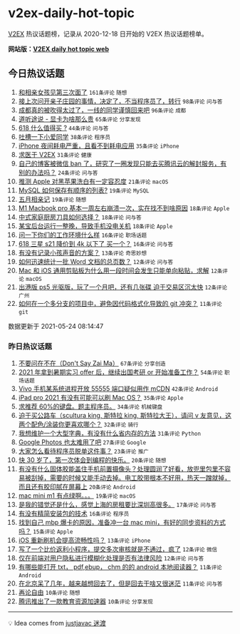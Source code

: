 # v2ex-daily-hot-topic

[V2EX](https://www.v2ex.com/) 热议话题榜，记录从 2020-12-18 日开始的 V2EX 热议话题榜单。

**网站版：[V2EX daily hot topic web](https://boojack.github.io/v2ex-daily-hot-topic-web/)**

## 今日热议话题

<!-- TODAY BEGIN -->

1. [和相亲女孩见第三次面了](https://www.v2ex.com/t/778770) `161条评论` `随想`
1. [接上次问开亲子庄园的事情，决定了，不当程序员了，转行](https://www.v2ex.com/t/778780) `98条评论` `问与答`
1. [成都真的被吹得太过了，一线的同学谨慎回来吧](https://www.v2ex.com/t/778775) `96条评论` `成都`
1. [道听途说 - 显卡为啥那么贵](https://www.v2ex.com/t/778757) `65条评论` `分享发现`
1. [618 什么值得买 ?](https://www.v2ex.com/t/778822) `44条评论` `问与答`
1. [吐槽一下小爱同学](https://www.v2ex.com/t/778799) `38条评论` `程序员`
1. [iPhone 夜间耗电严重，且看不到耗电应用](https://www.v2ex.com/t/778753) `35条评论` `iPhone`
1. [求医于 V2EX](https://www.v2ex.com/t/778867) `31条评论` `健康`
1. [自己的博客被微信 ban 了，研究了一圈发现只能去买腾讯云的解封服务，有别的办法吗？](https://www.v2ex.com/t/778833) `24条评论` `问与答`
1. [推测 Apple 对黑苹果洗白有一定容忍度](https://www.v2ex.com/t/778760) `21条评论` `macOS`
1. [MySQL 如何保存有顺序的列表?](https://www.v2ex.com/t/778830) `19条评论` `MySQL`
1. [五月相亲记](https://www.v2ex.com/t/778803) `19条评论` `随想`
1. [M1 Macbook pro 基本一周左右崩溃一次，实在找不到啥原因](https://www.v2ex.com/t/778782) `18条评论` `Apple`
1. [中式家庭厨房刀具如何选择？](https://www.v2ex.com/t/778768) `18条评论` `问与答`
1. [某宝后台运行一整晚，导致手机没电关机](https://www.v2ex.com/t/778756) `18条评论` `Apple`
1. [问一下你们的工作环境什么样](https://www.v2ex.com/t/778806) `16条评论` `职场话题`
1. [618 三星 s21 降价到 4k 以下了 买一个？](https://www.v2ex.com/t/778769) `16条评论` `问与答`
1. [有没有记录小孩声音的方案？](https://www.v2ex.com/t/778811) `13条评论` `奇思妙想`
1. [如何迅速统计一批 Word 文档的总页数？](https://www.v2ex.com/t/778854) `12条评论` `问与答`
1. [Mac 和 iOS 通用剪贴板为什么用一段时间会发生只能单向粘贴，求解](https://www.v2ex.com/t/778832) `12条评论` `macOS`
1. [出港版 ps5 光驱版，玩了一个月吧，还有几张碟 迫于交易区沉太快](https://www.v2ex.com/t/778786) `12条评论` `广州`
1. [如何在一个多分支的项目中，避免因代码格式化导致的 git 冲突？](https://www.v2ex.com/t/778861) `11条评论` `git`

数据更新于 2021-05-24 08:14:47

<!-- TODAY END -->

### 昨日热议话题

<!-- YESTERDAY BEGIN -->

1. [不要问在不在（Don't Say Zai Ma）](https://www.v2ex.com/t/778681) `67条评论` `分享创造`
1. [2021 年拿到暑期实习 offer 后，继续出国考研 or 开始准备工作？](https://www.v2ex.com/t/778644) `54条评论` `职场话题`
1. [Vivo 手机某系统进程开放 55555 端口疑似用作 mCDN](https://www.v2ex.com/t/778678) `42条评论` `Android`
1. [iPad pro 2021 有没有可能可以刷 Mac OS？](https://www.v2ex.com/t/778642) `35条评论` `Apple`
1. [求推荐 60%的键盘。题主程序员。](https://www.v2ex.com/t/778654) `34条评论` `机械键盘`
1. [迫于买公路车（scultura king, 斯特拉 king, 斯特拉大王），请问 v 友意见，这两个配色/涂装你更喜欢哪个？](https://www.v2ex.com/t/778633) `32条评论` `骑行`
1. [我想维护一个大型字典，有没有什么省内存的方法](https://www.v2ex.com/t/778691) `31条评论` `Python`
1. [Google Photos 也太难用了吧](https://www.v2ex.com/t/778695) `27条评论` `Google`
1. [大家怎么看待程序员脱单这件事？](https://www.v2ex.com/t/778639) `23条评论` `推广`
1. [快 30 岁了，第一次体会到编程的快乐。](https://www.v2ex.com/t/778713) `20条评论` `随想`
1. [有没有什么固体胶能盖住手机前置摄像头？处理圆润了好看，放兜里包里不容易被刮掉，需要的时候又能手动去掉。电工胶带根本不好用，热天一蹭就掉，而且还有胶印腻在屏幕上](https://www.v2ex.com/t/778738) `20条评论` `Android`
1. [mac mini m1 有点绿啊。。。](https://www.v2ex.com/t/778692) `19条评论` `macOS`
1. [是我的错觉还是什么，感觉上海的房租要比深圳高很多。](https://www.v2ex.com/t/778706) `17条评论` `问与答`
1. [有没有精简安装包的技术](https://www.v2ex.com/t/778632) `16条评论` `程序员`
1. [找到自己 mbp 爆卡的原因，准备冲一台 mac mini，有好的同步资料的方式吗？](https://www.v2ex.com/t/778726) `15条评论` `Apple`
1. [iOS 重新刷机会提高流畅性吗？](https://www.v2ex.com/t/778740) `13条评论` `iPhone`
1. [写了一个比价返利小程序，提交多次审核就是不通过，疯了](https://www.v2ex.com/t/778690) `12条评论` `微信`
1. [仅在前端对用户隐私进行模糊化处理是否有法律风险](https://www.v2ex.com/t/778659) `12条评论` `问与答`
1. [有哪些能打开 txt， pdf,ebup， chm 的的 android 本地阅读器？](https://www.v2ex.com/t/778721) `11条评论` `Android`
1. [在北京呆了几年，越来越想回去了，但是回去干啥又很迷茫](https://www.v2ex.com/t/778679) `11条评论` `问与答`
1. [再论自由](https://www.v2ex.com/t/778742) `10条评论` `随想`
1. [腾讯推出了一款教育资源加速器](https://www.v2ex.com/t/778675) `10条评论` `分享发现`

<!-- YESTERDAY END -->

---

💡 Idea comes from [justjavac 迷渡](https://github.com/justjavac/)
